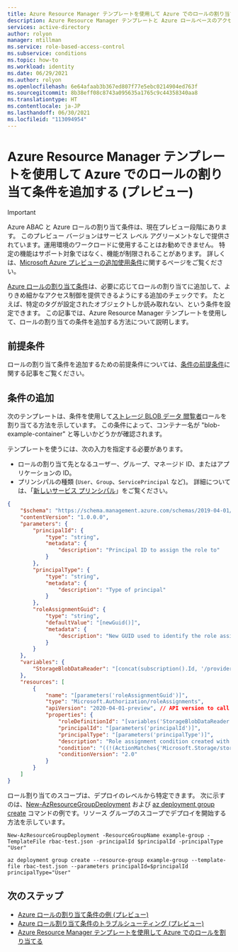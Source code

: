 ```yaml
---
title: Azure Resource Manager テンプレートを使用して Azure でのロールの割り当て条件を追加する (プレビュー) - Azure ABAC
description: Azure Resource Manager テンプレートと Azure ロールベースのアクセス制御 (Azure RBAC) を使用して、Azure ロールの割り当てで属性ベースのアクセス制御 (ABAC) 条件を追加する方法について説明します。
services: active-directory
author: rolyon
manager: mtillman
ms.service: role-based-access-control
ms.subservice: conditions
ms.topic: how-to
ms.workload: identity
ms.date: 06/29/2021
ms.author: rolyon
ms.openlocfilehash: 6e64afaab3b367ed807f77e5ebc0214904ed763f
ms.sourcegitcommit: 8b38eff08c8743a095635a1765c9c44358340aa8
ms.translationtype: HT
ms.contentlocale: ja-JP
ms.lasthandoff: 06/30/2021
ms.locfileid: "113094954"
---
```

# <a name="add-azure-role-assignment-conditions-using-azure-resource-manager-templates-preview"></a>Azure Resource Manager テンプレートを使用して Azure でのロールの割り当て条件を追加する (プレビュー)

> [!IMPORTANT]
> Azure ABAC と Azure ロールの割り当て条件は、現在プレビュー段階にあります。
> このプレビュー バージョンはサービス レベル アグリーメントなしで提供されています。運用環境のワークロードに使用することはお勧めできません。 特定の機能はサポート対象ではなく、機能が制限されることがあります。
> 詳しくは、[Microsoft Azure プレビューの追加使用条件](https://azure.microsoft.com/support/legal/preview-supplemental-terms/)に関するページをご覧ください。

[Azure ロールの割り当て条件](conditions-overview.md)は、必要に応じてロールの割り当てに追加して、よりきめ細かなアクセス制御を提供できるようにする追加のチェックです。 たとえば、特定のタグが設定されたオブジェクトしか読み取れない、という条件を設定できます。 この記事では、Azure Resource Manager テンプレートを使用して、ロールの割り当ての条件を追加する方法について説明します。

## <a name="prerequisites"></a>前提条件

ロールの割り当て条件を追加するための前提条件については、[条件の前提条件](conditions-prerequisites.md)に関する記事をご覧ください。

## <a name="add-a-condition"></a>条件の追加

次のテンプレートは、条件を使用して[ストレージ BLOB データ 閲覧者](built-in-roles.md#storage-blob-data-reader)ロールを割り当てる方法を示しています。 この条件によって、コンテナー名が "blob-example-container" と等しいかどうかが確認されます。

テンプレートを使うには、次の入力を指定する必要があります。

- ロールの割り当て先となるユーザー、グループ、マネージド ID、またはアプリケーションの ID。
- プリンシパルの種類 (`User`、`Group`、`ServicePrincipal` など)。 詳細については、「[新しいサービス プリンシパル](role-assignments-template.md#new-service-principal)」をご覧ください。

```json
{
    "$schema": "https://schema.management.azure.com/schemas/2019-04-01/deploymentTemplate.json#",
    "contentVersion": "1.0.0.0",
    "parameters": {
        "principalId": {
            "type": "string",
            "metadata": {
                "description": "Principal ID to assign the role to"
            }
        },
        "principalType": {
            "type": "string",
            "metadata": {
                "description": "Type of principal"
            }
        },
        "roleAssignmentGuid": {
            "type": "string",
            "defaultValue": "[newGuid()]",
            "metadata": {
                "description": "New GUID used to identify the role assignment"
            }
        }
    },
    "variables": {
        "StorageBlobDataReader": "[concat(subscription().Id, '/providers/Microsoft.Authorization/roleDefinitions/2a2b9908-6ea1-4ae2-8e65-a410df84e7d1')]" // ID for Storage Blob Data Reader role, but can be any valid role ID
    },
    "resources": [
        {
            "name": "[parameters('roleAssignmentGuid')]",
            "type": "Microsoft.Authorization/roleAssignments",
            "apiVersion": "2020-04-01-preview", // API version to call the role assignment PUT.
            "properties": {
                "roleDefinitionId": "[variables('StorageBlobDataReader')]",
                "principalId": "[parameters('principalId')]",
                "principalType": "[parameters('principalType')]",
                "description": "Role assignment condition created with an ARM template",
                "condition": "((!(ActionMatches{'Microsoft.Storage/storageAccounts/blobServices/containers/blobs/read'})) OR (@Resource[Microsoft.Storage/storageAccounts/blobServices/containers:name] StringEquals 'blobs-example-container'))", // Role assignment condition
                "conditionVersion": "2.0"
            }
        }
    ]
}
```

ロール割り当てのスコープは、デプロイのレベルから特定できます。 次に示すのは、[New-AzResourceGroupDeployment](/powershell/module/az.resources/new-azresourcegroupdeployment) および [az deployment group create](/cli/azure/deployment/group#az_deployment_group_create) コマンドの例です。リソース グループのスコープでデプロイを開始する方法を示しています。

```azurepowershell
New-AzResourceGroupDeployment -ResourceGroupName example-group -TemplateFile rbac-test.json -principalId $principalId -principalType "User"
```

```azurecli
az deployment group create --resource-group example-group --template-file rbac-test.json --parameters principalId=$principalId principalType="User"
```

## <a name="next-steps"></a>次のステップ

- [Azure ロールの割り当て条件の例 (プレビュー)](../storage/common/storage-auth-abac-examples.md)
- [Azure ロール割り当て条件のトラブルシューティング (プレビュー)](conditions-troubleshoot.md)
- [Azure Resource Manager テンプレートを使用して Azure でのロールを割り当てる](role-assignments-template.md)
